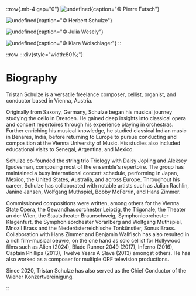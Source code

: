 ::row{.mb-4 gap="0"}
![undefined](/img/about/10987707_874286799285655_8564208899567487865_o.jpg){caption="© Pierre Futsch"}

![undefined](/img/about/KleinTristan_Baer.jpg){caption="© Herbert Schulze"}

![undefined](/img/about/Tristan_Schulze-2.jpg){caption="© Julia Wesely"}

![undefined](/img/about/TristanUniCampus.jpg){caption="© Klara Wolschlager"}
::

::row
  :::div{style="width:80%;"}
  # Biography
  
  Tristan Schulze is a versatile freelance composer, cellist, organist, and conductor based in Vienna, Austria.

  Originally from Saxony, Germany, Schulze began his musical journey studying the cello in Dresden. He gained deep insights into classical opera and 
  concert repertoires through his experience playing in orchestras. Further enriching his musical knowledge, he studied classical Indian music in 
  Benares, India, before returning to Europe to pursue conducting and composition at the Vienna University of Music. His studies also included 
  educational visits to Senegal, Argentina, and Mexico.


  Schulze co-founded the string trio Triology with Daisy Jopling and Aleksey Igudesman, composing most of the ensemble's repertoire. The group has 
  maintained a busy international concert schedule, performing in Japan, Mexico, the United States, Australia, and across Europe. Throughout his 
  career, Schulze has collaborated with notable artists such as Julian Rachlin, Janine Jansen, Wolfgang Muthspiel, Bobby McFerrin, and Hans Zimmer.

  Commissioned compositions were written, among others for the Vienna State Opera, the Gewandhausorchester Leipzig, the Trigonale, the Theater an der 
  Wien, the Staatstheater Braunschweig, Symphonieorchester Klagenfurt, the Symphonieorchester Vorarlberg and Wolfgang Muthspiel, Mnozil Brass and the 
  Niederösterreichische Tonkünstler, Sonus Brass. Collaboration with Hans Zimmer and Benjamin Wallfisch has also resulted in a rich film-musical 
  oeuvre, on the one hand as solo cellist for Hollywood films such as Alien (2024), Blade Runner 2049 (2017), Inferno (2016), Captain Phillips 
  (2013), Twelve Years A Slave (2013) amongst others. He has also worked as a composer for multiple ORF television productions.

  Since 2020, Tristan Schulze has also served as the Chief Conductor of the Wiener Konzertvereinigung.

::
